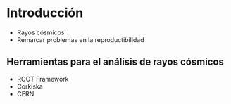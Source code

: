# Introducción

- Rayos cósmicos
- Remarcar problemas en la reproductibilidad

## Herramientas para el análisis de rayos cósmicos

- ROOT Framework
- Corkiska
- CERN
